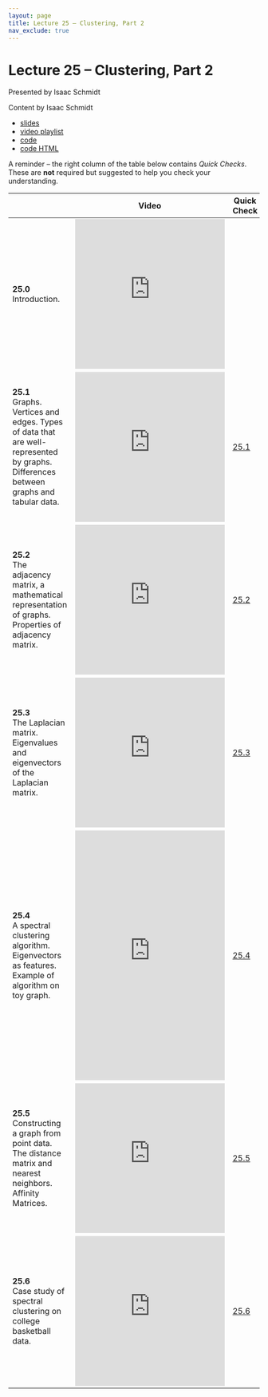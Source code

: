 ```yaml
---
layout: page
title: Lecture 25 – Clustering, Part 2
nav_exclude: true
---
```


# Lecture 25 – Clustering, Part 2

Presented by Isaac Schmidt

Content by Isaac Schmidt

- [slides](https://docs.google.com/presentation/d/1B6JPdxNXgF8U3rnGKIWN9GWiM1Aa1Ghi5eaaTVRlcxc/edit?usp=sharing)
- [video playlist](https://www.youtube.com/playlist?list=PLQCcNQgUcDfqr0mbMuznCfVKZsUG0SFNT)
- [code](https://data100.datahub.berkeley.edu/hub/user-redirect/git-sync?repo=https://github.com/DS-100/su21&subPath=lec/lec25/)
- [code HTML](../../resources/assets/lectures/lec25/lec25.html)

A reminder – the right column of the table below contains _Quick Checks_. These are **not** required but suggested to help you check your understanding.

<table>
<colgroup>
<col style="width: 25%" />
<col style="width: 25%" />
<col style="width: 25%" />
</colgroup>
<thead>
<tr class="header">
<th></th>
<th>Video</th>
<th>Quick Check</th>
</tr>
</thead>
<tbody>
<tr>
<td><strong>25.0</strong> <br>Introduction.</td>
<td><iframe width="300" height="300" height src="https://youtube.com/embed/k3aR-052Vk4" frameborder="0" allow="accelerometer; autoplay; encrypted-media; gyroscope; picture-in-picture" allowfullscreen></iframe></td>
<td></td>
</tr>
<tr>
<td><strong>25.1</strong> <br>Graphs. Vertices and edges. Types of data that are well-represented by graphs. Differences between graphs and tabular data.</td>
<td><iframe width="300" height="300" height src="https://youtube.com/embed/X02ZE7asnY0" frameborder="0" allow="accelerometer; autoplay; encrypted-media; gyroscope; picture-in-picture" allowfullscreen></iframe></td>
<td><a href="https://docs.google.com/forms/d/e/1FAIpQLScrsLQ1s_NL2yAB22FVmQ-YGnDDXiesASfVKyTsOZkl8WEIOw/viewform" target="\_blank">25.1</a></td>
</tr>
<tr>
<td><strong>25.2</strong> <br>The adjacency matrix, a mathematical representation of graphs. Properties of adjacency matrix.</td>
<td><iframe width="300" height="300" height src="https://youtube.com/embed/oPlkO1u8SVw" frameborder="0" allow="accelerometer; autoplay; encrypted-media; gyroscope; picture-in-picture" allowfullscreen></iframe></td>
<td><a href="https://docs.google.com/forms/d/e/1FAIpQLSczW13SYHDJeHybCk3Jk02glVBEXPn2Q6gBohWvqIdR8hbHWA/viewform" target="\_blank">25.2</a></td>
</tr>
<tr>
<td><strong>25.3</strong> <br>The Laplacian matrix. Eigenvalues and eigenvectors of the Laplacian matrix.</td>
<td><iframe width="300" height="300" height src="https://youtube.com/embed/9EYU9VJ6ZMU" frameborder="0" allow="accelerometer; autoplay; encrypted-media; gyroscope; picture-in-picture" allowfullscreen></iframe></td>
<td><a href="https://docs.google.com/forms/d/e/1FAIpQLSf37BtIaT38_ibn-AAUGvmVWXxgZD5NbYjM9ssuJQDAT6AUqA/viewform" target="\_blank">25.3</a></td>
</tr>
<tr>
<td><strong>25.4</strong> <br>A spectral clustering algorithm. Eigenvectors as features. Example of algorithm on toy graph.</td>
<td><iframe width="300" height="500" height src="https://youtube.com/embed/arjPWAbPFyU" frameborder="0" allow="accelerometer; autoplay; encrypted-media; gyroscope; picture-in-picture" allowfullscreen></iframe></td>
<td><a href="https://docs.google.com/forms/d/e/1FAIpQLSc_67oRI15DWgOTFSBvAxW3VQjkjChtrA-Rz1uhyoMkGxVycQ/viewform" target="\_blank">25.4</a></td>
</tr>
<tr>
<td><strong>25.5</strong> <br>Constructing a graph from point data. The distance matrix and nearest neighbors. Affinity Matrices.</td>
<td><iframe width="300" height="300" height src="https://youtube.com/embed/ZKxDd8Pw3g0" frameborder="0" allow="accelerometer; autoplay; encrypted-media; gyroscope; picture-in-picture" allowfullscreen></iframe></td>
<td><a href="https://docs.google.com/forms/d/e/1FAIpQLSdSQrer2Vqmxmjoz1MheEPrnxbONjdwrSl-DspzQWE5B5qytQ/viewform" target="\_blank">25.5</a></td>
</tr>
<tr>
<td><strong>25.6</strong> <br>Case study of spectral clustering on college basketball data.</td>
<td><iframe width="300" height="300" height src="https://youtube.com/embed/Nc4mxx8788U" frameborder="0" allow="accelerometer; autoplay; encrypted-media; gyroscope; picture-in-picture" allowfullscreen></iframe></td>
<td><a href="https://docs.google.com/forms/d/e/1FAIpQLSe7cSJ8S0-aEHqJm6iTe47vt8I6-7-c1mgOIHlyvAwDnkrkMg/viewform" target="\_blank">25.6</a></td>
</tr>

